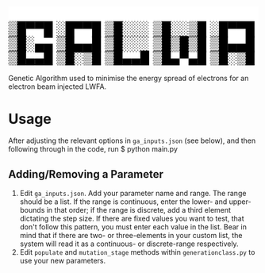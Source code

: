![The GALWA logo, or de-facto logo](https://github.com/Clos3y/GALWA/blob/master/logo.png)

Genetic Algorithm used to minimise the energy spread of electrons for an 
electron beam injected LWFA.

# Usage
After adjusting the relevant options in `ga_inputs.json` (see below), and then following through in the code, run
    $ python main.py

## Adding/Removing a Parameter
1. Edit `ga_inputs.json`. Add your parameter name and range. The range should be a list. If the range is continuous, enter the lower- and upper-bounds in that order; if the range is discrete, add a third element dictating the step size. If there are fixed values you want to test, that don't follow this pattern, you must enter each value in the list. Bear in mind that if there are two- or three-elements in your custom list, the system will read it as a continuous- or discrete-range respectively.
2. Edit `populate` and `mutation_stage` methods within `generationclass.py` to use your new parameters.
